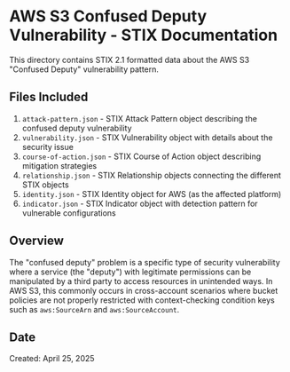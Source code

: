 # AWS S3 Confused Deputy Vulnerability - STIX Documentation

This directory contains STIX 2.1 formatted data about the AWS S3 "Confused Deputy" vulnerability pattern.

## Files Included

1. `attack-pattern.json` - STIX Attack Pattern object describing the confused deputy vulnerability
2. `vulnerability.json` - STIX Vulnerability object with details about the security issue
3. `course-of-action.json` - STIX Course of Action object describing mitigation strategies
4. `relationship.json` - STIX Relationship objects connecting the different STIX objects
5. `identity.json` - STIX Identity object for AWS (as the affected platform)
6. `indicator.json` - STIX Indicator object with detection pattern for vulnerable configurations

## Overview

The "confused deputy" problem is a specific type of security vulnerability where a service (the "deputy") with legitimate permissions can be manipulated by a third party to access resources in unintended ways. In AWS S3, this commonly occurs in cross-account scenarios where bucket policies are not properly restricted with context-checking condition keys such as `aws:SourceArn` and `aws:SourceAccount`.

## Date

Created: April 25, 2025
